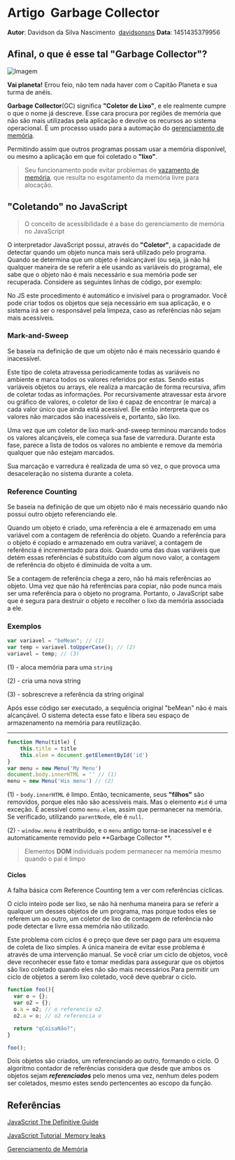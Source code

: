 # Artigo ­ Garbage Collector

**Autor**: Davidson da Silva Nascimento ­ [davidsonsns](https://github.com/davidsonsns)
**Data**:  1451435379956

## Afinal, o que é esse tal "Garbage Collector"?

![Imagem](http://front.saiadolugar.com.br/arquivos/2013/04/captain-planet.jpg)

**Vai planeta!** Errou feio, não tem nada haver com o Capitão Planeta e sua turma de anéis.

**Garbage Collector**(GC) significa **"Coletor de Lixo"**, e ele realmente cumpre o que o nome já descreve. Esse cara procura por regiões de memória que não são mais utilizadas pela aplicação e devolve os recursos ao sistema operacional. É um processo usado para a automação do [gerenciamento de memória](https://goo.gl/9pla0h).

Permitindo assim que outros programas possam usar a memória disponível, ou mesmo a aplicação em que foi coletado o **"lixo"**.

> Seu funcionamento pode evitar problemas de [vazamento de memória](https://goo.gl/ZfjZEE), que resulta no esgotamento da memória livre para alocação.

## **"Coletando"** no JavaScript

> O conceito de acessibilidade é a base do gerenciamento de memória no JavaScript 

O interpretador JavaScript possui, através do **"Coletor"**, a capacidade de detectar quando um objeto nunca mais será utilizado pelo programa. Quando se determina que um objeto é inalcançável (ou seja, já não há qualquer maneira de se referir a ele usando as variáveis ​​do programa), ele sabe que o objeto não é mais necessário e sua memória pode ser recuperada. Considere as seguintes linhas de código, por exemplo:

No JS este procedimento é automático e invisível para o programador. Você pode criar todos os objetos que seja necessário em sua aplicação, e o sistema irá ser o responsável pela limpeza, caso as referências não sejam mais acessíveis.

### Mark-and-Sweep

Se baseia na definição de que um objeto não é mais necessário quando é inacessível.

Este tipo de coleta atravessa periodicamente todas as variáveis no ambiente e marca todos os valores referidos por estas. Sendo estas variáveis objetos ou arrays, ele realiza a marcação de forma recursiva, afim de coletar todas as informações. Por recursivamente atravessar esta árvore ou gráfico de valores, o coletor de lixo é capaz de encontrar (e marca) a cada valor único que ainda está acessível. Ele então interpreta que os valores não marcados são inacessíveis e, portanto, são lixo.

Uma vez que um coletor de lixo mark-and-sweep terminou marcando todos os valores alcançáveis, ele começa sua fase de varredura. Durante esta fase, parece a lista de todos os valores no ambiente e remove da memória qualquer que não estejam marcados.

Sua marcação e varredura é realizada de uma só vez, o que provoca uma desaceleração no sistema durante a coleta.

### Reference Counting
Se baseia na definição de que um objeto não é mais necessário quando não possui outro objeto referenciando ele.

Quando um objeto é criado, uma referência a ele é armazenado em uma variável com a contagem de referência do objeto. Quando a referência para o objeto é copiado e armazenado em outra variável, a contagem de referência é incrementado para dois. Quando uma das duas variáveis ​​que detém essas referências é substituído com algum novo valor, a contagem de referência do objeto é diminuída de volta a um. 

Se a contagem de referência chega a zero, não há mais referências ao objeto. Uma vez que não há referências para copiar, não pode nunca mais ser uma referência para o objeto no programa. Portanto, o JavaScript sabe que é segura para destruir o objeto e recolher o lixo da memória associada a ele.

### Exemplos
```js
var variavel = "beMean"; // (1)	
var temp = variavel.toUpperCase(); // (2)
variavel = temp; // (3)
```
(1) - aloca memória para uma `string`

(2) - cria uma nova string

(3) - sobrescreve a referência da string original

Após esse código ser executado, a sequência original "beMean" não é mais alcançável. O sistema detecta esse fato e libera seu espaço de armazenamento na memória para reutilização.

----------

```js
function Menu(title) {
	this.title = title
	this.elem = document.getElementById('id')
}
var menu = new Menu('My Menu')
document.body.innerHTML = '' // (1)
menu = new Menu('His menu') // (2)
```
(1) - `body.innerHTML` é limpo. Então, tecnicamente, seus **"filhos"** são removidos, porque eles não são acessíveis mais. Mas o elemento `#id` é uma exceção. É acessível como `menu.elem`, assim que permanecer na memória. Se verificado, utilizando `parentNode`, ele é `null`.

(2) - `window.menu` é reatribuído, e o `menu` antigo torna-se inacessível e é automaticamente removido pelo **Garbage Collector **.
> Elementos **DOM** individuais podem permanecer na memória mesmo quando o pai é limpo

#### Ciclos
A falha básica com Reference Counting tem a ver com referências cíclicas. 

O ciclo inteiro pode ser lixo, se não há nenhuma maneira para se referir a qualquer um desses objetos de um programa, mas porque todos eles se referem um ao outro, um coletor de lixo de contagem de referência não pode detectar e livre essa memória não utilizado.

Este problema com ciclos é o preço que deve ser pago para um esquema de coleta de lixo simples. A única maneira de evitar esse problema é através de uma intervenção manual. Se você criar um ciclo de objetos, você deve reconhecer esse fato e tomar medidas para assegurar que os objetos são lixo coletado quando eles não são mais necessários.Para permitir um ciclo de objetos a serem lixo coletado, você deve quebrar o ciclo.
```js
function foo(){
  var o = {};
  var o2 = {};
  o.a = o2; // o referencia o2
  o2.a = o; // o2 referencia o

  return "qCoisaNão?";
}

foo();
```

Dois objetos são criados, um referenciando ao outro, formando o ciclo. O algoritmo contador de referências considera que desde que ambos os objetos sejam ***referenciados*** pelo menos uma vez, nenhum deles podem ser coletados, mesmo estes sendo pertencentes ao escopo da função.

## Referências
[JavaScript The Definitive Guide](http://docstore.mik.ua/orelly/webprog/jscript/index.htm)

[JavaScript Tutorial ­ Memory leaks](http://javascript.info/tutorial/memory-leaks)

[Gerenciamento de Memória](https://developer.mozilla.org/pt-BR/docs/Web/JavaScript/Memory_Management)